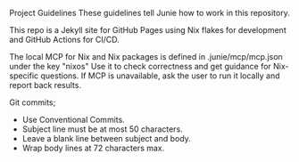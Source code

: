 Project Guidelines These guidelines tell Junie how to work in this repository.

This repo is a Jekyll site for GitHub Pages using Nix flakes for development and GitHub Actions for CI/CD.

The local MCP for Nix and Nix packages is defined in .junie/mcp/mcp.json under the key "nixos" Use it to check
correctness and get guidance for Nix-specific questions. If MCP is unavailable, ask the user to run it locally and
report back results.

Git commits;

- Use Conventional Commits.
- Subject line must be at most 50 characters.
- Leave a blank line between subject and body.
- Wrap body lines at 72 characters max.
